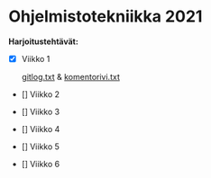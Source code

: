 # Ohjelmistotekniikka 2021

**Harjoitustehtävät:**

- [x] Viikko 1 

  [gitlog.txt](https://github.com/riikkayoki/ot-harjoitustyo/blob/master/laskarit/viikko1/gitlog.txt) & [komentorivi.txt](https://github.com/riikkayoki/ot-harjoitustyo/blob/master/laskarit/viikko1/komentorivi.txt)

- [] Viikko 2

- [] Viikko 3

- [] Viikko 4

- [] Viikko 5 

- [] Viikko 6
